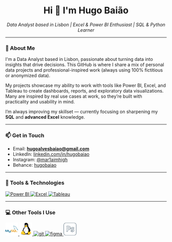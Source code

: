 <h1 align="center">Hi 👋 I'm Hugo Baião</h1>

<p align="center">
  <em>Data Analyst based in Lisbon | Excel & Power BI Enthusiast | SQL & Python Learner</em>
</p>

---

### 🧠 About Me

I'm a Data Analyst based in Lisbon, passionate about turning data into insights that drive decisions. This GitHub is where I share a mix of personal data projects and professional-inspired work (always using 100% fictitious or anonymized data).

My projects showcase my ability to work with tools like Power BI, Excel, and Tableau to create dashboards, reports, and exploratory data visualizations. Many are inspired by real use cases at work, so they’re built with practicality and usability in mind.

I’m always improving my skillset — currently focusing on sharpening my **SQL** and **advanced Excel** knowledge.

---

### 📫 Get in Touch

- Email: **hugoalvesbaiao@gmail.com**
- LinkedIn: [linkedin.com/in/hugobaiao](https://linkedin.com/in/hugobaiao)
- Instagram: [@mar1aimhigh](https://instagram.com/mar1aimhigh)
- Behance: [hugobaiao](https://www.behance.net/hugobaiao)

---

### 🚀 Tools & Technologies

<p align="left">
  <a href="https://powerbi.microsoft.com/" target="_blank" rel="noreferrer">
    <img src="https://img.shields.io/badge/Power%20BI-F2C811?style=for-the-badge&logo=powerbi&logoColor=black" alt="Power BI"/>
  </a>
  <a href="https://www.microsoft.com/en/microsoft-365/excel" target="_blank" rel="noreferrer">
    <img src="https://img.shields.io/badge/Microsoft%20Excel-217346?style=for-the-badge&logo=microsoft-excel&logoColor=white" alt="Excel"/>
  </a>
  <a href="https://www.tableau.com/" target="_blank" rel="noreferrer">
    <img src="https://img.shields.io/badge/Tableau-E97627?style=for-the-badge&logo=tableau&logoColor=white" alt="Tableau"/>
  </a>
</p>

---

### 💻 Other Tools I Use

<p align="left">
  <a href="https://www.mysql.com/" target="_blank" rel="noreferrer"> <img src="https://raw.githubusercontent.com/devicons/devicon/master/icons/mysql/mysql-original-wordmark.svg" alt="mysql" width="40" height="40"/> </a>
  <a href="https://www.linux.org/" target="_blank" rel="noreferrer"> <img src="https://raw.githubusercontent.com/devicons/devicon/master/icons/linux/linux-original.svg" alt="linux" width="40" height="40"/> </a>
  <a href="https://git-scm.com/" target="_blank" rel="noreferrer"> <img src="https://www.vectorlogo.zone/logos/git-scm/git-scm-icon.svg" alt="git" width="40" height="40"/> </a>
  <a href="https://www.figma.com/" target="_blank" rel="noreferrer"> <img src="https://www.vectorlogo.zone/logos/figma/figma-icon.svg" alt="figma" width="40" height="40"/> </a>
  <a href="https://www.photoshop.com/en" target="_blank" rel="noreferrer"> <img src="https://raw.githubusercontent.com/devicons/devicon/master/icons/photoshop/photoshop-line.svg" alt="photoshop" width="40" height="40"/> </a>
  <a href="https://www.adobe.com/in/products/illustrator.htm

